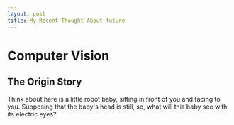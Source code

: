 ```yaml
---
layout: post
title: My Recent Thought About future
---
```


# Computer Vision
##  The Origin Story
Think about here is a little robot baby, sitting in front of you and facing to you. Supposing that the baby's head is still, so, what will this baby see with its electric eyes?
